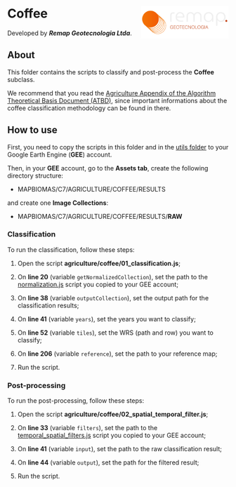 <div>
    <img src='../../../assets/new_logo.png' height='auto' width='200' align='right'>
    <h1>Coffee</h1>
</div>

Developed by ***Remap Geotecnologia Ltda***.

## About

This folder contains the scripts to classify and post-process the **Coffee** subclass. 

We recommend that you read the [Agriculture Appendix of the Algorithm Theoretical Basis Document (ATBD)](https://mapbiomas.org/download-dos-atbds), since important informations about the coffee classification methodology can be found in there. 

## How to use

First, you need to copy the scripts in this folder and in the [utils folder](../../../utils) to your Google Earth Engine (**GEE**) account.

Then, in your **GEE** account, go to the **Assets tab**, create the following directory structure:

 - MAPBIOMAS/C7/AGRICULTURE/COFFEE/RESULTS

and create one **Image Collections**:

 - MAPBIOMAS/C7/AGRICULTURE/COFFEE/RESULTS/**RAW**
 

### Classification 

To run the classification, follow these steps:

1. Open the script **agriculture/coffee/01_classification.js**;

2. On **line 20** (variable `getNormalizedCollection`), set the path to the [normalization.js](../../../utils/normalization.js) script you copied to your GEE account;

3. On **line 38** (variable `outputCollection`), set the output path for the classification results;

4. On **line 41** (variable `years`), set the years you want to classify;
    
5. On **line 52** (variable `tiles`), set the WRS (path and row) you want to classify;

6. On **line 206** (variable `reference`), set the path to your reference map;
        
7. Run the script.

### Post-processing
    
To run the post-processing, follow these steps:

1. Open the script **agriculture/coffee/02_spatial_temporal_filter.js**;

2. On **line 33** (variable `filters`), set the path to the [temporal_spatial_filters.js](../../../utils/temporal_spatial_filters.js) script you copied to your GEE account;

3. On **line 41** (variable `input`), set the path to the raw classification result;

4. On **line 44** (variable `output`), set the path for the filtered result;

5. Run the script.